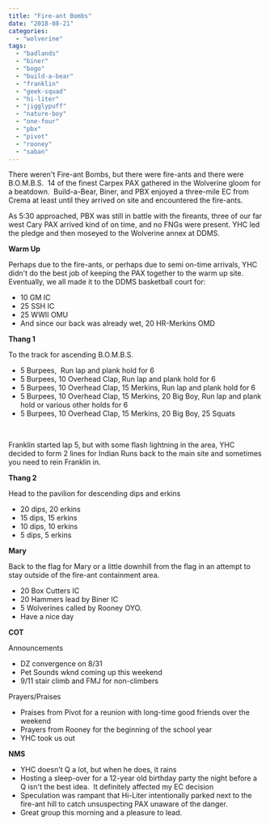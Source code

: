 ```yaml
---
title: "Fire-ant Bombs"
date: "2018-08-21"
categories: 
  - "wolverine"
tags: 
  - "badlands"
  - "biner"
  - "bogo"
  - "build-a-bear"
  - "franklin"
  - "geek-squad"
  - "hi-liter"
  - "jigglypuff"
  - "nature-boy"
  - "one-four"
  - "pbx"
  - "pivot"
  - "rooney"
  - "saban"
---
```


There weren't Fire-ant Bombs, but there were fire-ants and there were B.O.M.B.S.  14 of the finest Carpex PAX gathered in the Wolverine gloom for a beatdown.  Build-a-Bear, Biner, and PBX enjoyed a three-mile EC from Crema at least until they arrived on site and encountered the fire-ants.

As 5:30 approached, PBX was still in battle with the fireants, three of our far west Cary PAX arrived kind of on time, and no FNGs were present. YHC led the pledge and then moseyed to the Wolverine annex at DDMS.

**Warm Up**

Perhaps due to the fire-ants, or perhaps due to semi on-time arrivals, YHC didn't do the best job of keeping the PAX together to the warm up site.  Eventually, we all made it to the DDMS basketball court for:

- 10 GM IC
- 25 SSH IC
- 25 WWII OMU
- And since our back was already wet, 20 HR-Merkins OMD

**Thang 1**

To the track for ascending B.O.M.B.S.

- 5 Burpees,  Run lap and plank hold for 6
- 5 Burpees, 10 Overhead Clap, Run lap and plank hold for 6
- 5 Burpees, 10 Overhead Clap, 15 Merkins, Run lap and plank hold for 6
- 5 Burpees, 10 Overhead Clap, 15 Merkins, 20 Big Boy, Run lap and plank hold or various other holds for 6
- 5 Burpees, 10 Overhead Clap, 15 Merkins, 20 Big Boy, 25 Squats

 

Franklin started lap 5, but with some flash lightning in the area, YHC decided to form 2 lines for Indian Runs back to the main site and sometimes you need to rein Franklin in.

**Thang 2**

Head to the pavilion for descending dips and erkins

- 20 dips, 20 erkins
- 15 dips, 15 erkins
- 10 dips, 10 erkins
- 5 dips, 5 erkins

**Mary**

Back to the flag for Mary or a little downhill from the flag in an attempt to stay outside of the fire-ant containment area.

- 20 Box Cutters IC
- 20 Hammers lead by Biner IC
- 5 Wolverines called by Rooney OYO.
- Have a nice day

**COT**

Announcements

- DZ convergence on 8/31
- Pet Sounds wknd coming up this weekend
- 9/11 stair climb and FMJ for non-climbers

Prayers/Praises

- Praises from Pivot for a reunion with long-time good friends over the weekend
- Prayers from Rooney for the beginning of the school year
- YHC took us out

**NMS**

- YHC doesn't Q a lot, but when he does, it rains
- Hosting a sleep-over for a 12-year old birthday party the night before a Q isn't the best idea.  It definitely affected my EC decision
- Speculation was rampant that Hi-Liter intentionally parked next to the fire-ant hill to catch unsuspecting PAX unaware of the danger.
- Great group this morning and a pleasure to lead.
